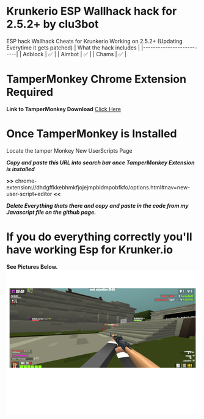 # Krunkerio ESP Wallhack hack for 2.5.2+ by clu3bot
ESP hack Wallhack Cheats for Krunkerio Working on 2.5.2+ (Updating Everytime it gets patched) 
| What the hack includes   |
|--------------------------|
| Adblock            | ✅  |
| Aimbot             | ✅  |
| Chams              | ✅  |
# TamperMonkey Chrome Extension Required
**Link to TamperMonkey Download**
[Click Here](https://chrome.google.com/webstore/detail/tampermonkey/dhdgffkkebhmkfjojejmpbldmpobfkfo?hl=en)

# Once TamperMonkey is Installed

Locate the tamper Monkey New UserScripts Page 

***Copy and paste this URL into search bar once TamperMonkey Extension is installed***

**>>** chrome-extension://dhdgffkkebhmkfjojejmpbldmpobfkfo/options.html#nav=new-user-script+editor **<<**

***Delete Everything thats there and copy and paste in the code from my Javascript file on the github page.***

# If you do everything correctly you'll have working Esp for Krunker.io
**See Pictures Below.**
![KrunkerImage](/images/image1.png)
